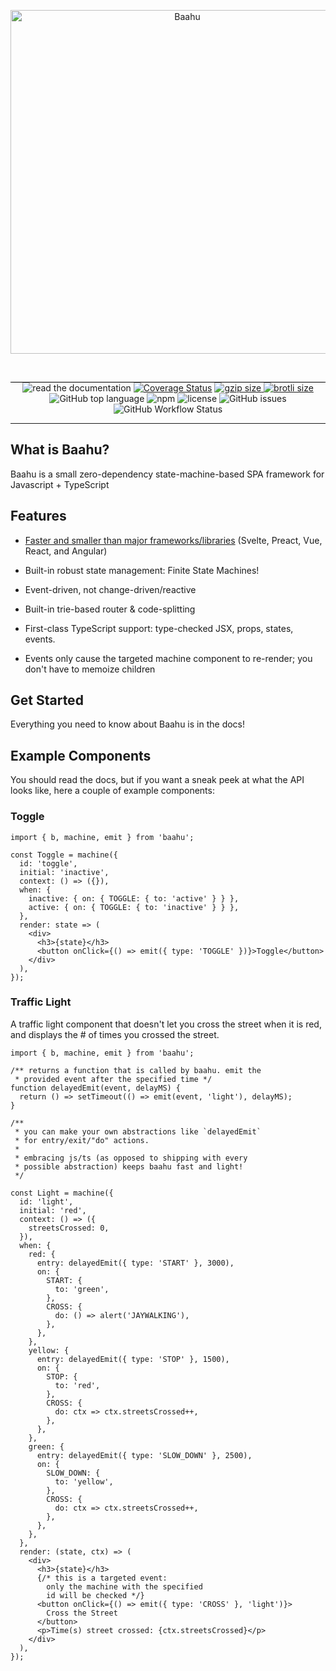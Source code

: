 <p align="center">
<img src="https://user-images.githubusercontent.com/37420160/82601152-18f2bd00-9b7d-11ea-9188-a60d70518bb5.png" alt="Baahu" width="550"/>
  </p>

<br/>

<p align="center" style="border-top: 1px solid black">
  <a>
  <img src="https://img.shields.io/badge/go%20to-docs-blue" alt="read the documentation" />
  </a>
  <a href='https://coveralls.io/github/tjkandala/baahu?branch=master'><img src='https://coveralls.io/repos/github/tjkandala/baahu/badge.svg?branch=master&service=github' alt='Coverage Status' /></a>
  <a href="https://unpkg.com/baahu/dist/baahu.cjs.production.min.js">
  <img src="http://img.badgesize.io/https://unpkg.com/baahu/dist/baahu.cjs.production.min.js?compression=gzip&label=gzip" alt="gzip size" />
  </a> 
  <a href="https://unpkg.com/baahu/dist/baahu.cjs.production.min.js">
  <img src="http://img.badgesize.io/https://unpkg.com/baahu/dist/baahu.cjs.production.min.js?compression=brotli&label=brotli" alt="brotli size" />
  </a>
  <a>
  <img src="https://img.shields.io/github/languages/top/tjkandala/baahu" alt="GitHub top language" />
  </a>
  <a>
  <img alt="npm" src="https://img.shields.io/npm/v/baahu">
  </a>
  <a>
  <img src="https://img.shields.io/github/license/tjkandala/baahu" alt="license" />
  </a>
  <a>
  <img src="https://img.shields.io/github/issues/tjkandala/baahu" alt="GitHub issues" />
  </a>
  <img alt="GitHub Workflow Status" src="https://img.shields.io/github/workflow/status/tjkandala/baahu/CI">
</p>

---

## What is Baahu?

Baahu is a small zero-dependency state-machine-based SPA framework for Javascript + TypeScript

## Features

- [Faster and smaller than major frameworks/libraries]() (Svelte, Preact, Vue, React, and Angular)

- Built-in robust state management: Finite State Machines!

- Event-driven, not change-driven/reactive

- Built-in trie-based router & code-splitting

- First-class TypeScript support: type-checked JSX, props, states, events.

- Events only cause the targeted machine component to re-render; you don't have to memoize children

## Get Started

Everything you need to know about Baahu is in the docs!

## Example Components

You should read the docs, but if you want a sneak peek at what the API looks like, here a couple of example components:

### Toggle

```tsx
import { b, machine, emit } from 'baahu';

const Toggle = machine({
  id: 'toggle',
  initial: 'inactive',
  context: () => ({}),
  when: {
    inactive: { on: { TOGGLE: { to: 'active' } } },
    active: { on: { TOGGLE: { to: 'inactive' } } },
  },
  render: state => (
    <div>
      <h3>{state}</h3>
      <button onClick={() => emit({ type: 'TOGGLE' })}>Toggle</button>
    </div>
  ),
});
```

### Traffic Light

A traffic light component that doesn't let you cross the street when it is red, and displays the # of times you crossed the street.

```tsx
import { b, machine, emit } from 'baahu';

/** returns a function that is called by baahu. emit the
 * provided event after the specified time */
function delayedEmit(event, delayMS) {
  return () => setTimeout(() => emit(event, 'light'), delayMS);
}

/**
 * you can make your own abstractions like `delayedEmit`
 * for entry/exit/"do" actions.
 *
 * embracing js/ts (as opposed to shipping with every
 * possible abstraction) keeps baahu fast and light!
 */

const Light = machine({
  id: 'light',
  initial: 'red',
  context: () => ({
    streetsCrossed: 0,
  }),
  when: {
    red: {
      entry: delayedEmit({ type: 'START' }, 3000),
      on: {
        START: {
          to: 'green',
        },
        CROSS: {
          do: () => alert('JAYWALKING'),
        },
      },
    },
    yellow: {
      entry: delayedEmit({ type: 'STOP' }, 1500),
      on: {
        STOP: {
          to: 'red',
        },
        CROSS: {
          do: ctx => ctx.streetsCrossed++,
        },
      },
    },
    green: {
      entry: delayedEmit({ type: 'SLOW_DOWN' }, 2500),
      on: {
        SLOW_DOWN: {
          to: 'yellow',
        },
        CROSS: {
          do: ctx => ctx.streetsCrossed++,
        },
      },
    },
  },
  render: (state, ctx) => (
    <div>
      <h3>{state}</h3>
      {/* this is a targeted event: 
        only the machine with the specified
        id will be checked */}
      <button onClick={() => emit({ type: 'CROSS' }, 'light')}>
        Cross the Street
      </button>
      <p>Time(s) street crossed: {ctx.streetsCrossed}</p>
    </div>
  ),
});
```
